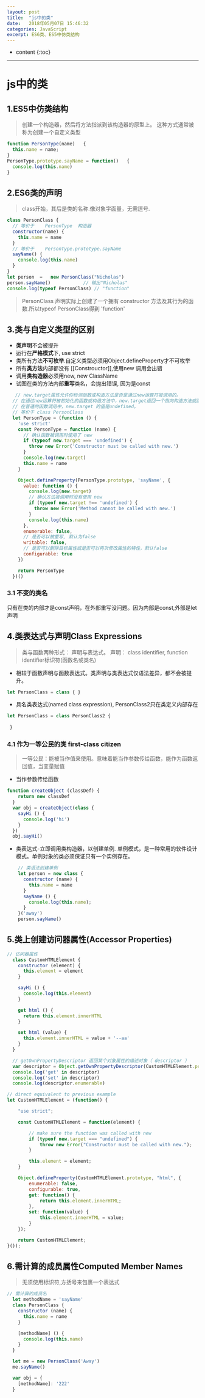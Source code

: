 ```yaml
---
layout: post
title:  "js中的类"
date:   2018年05月07日 15:46:32
categories: JavaScript
excerpt: ES6类、ES5中仿类结构
---
```


* content
{:toc}

---

# js中的类
## 1.ES5中仿类结构
>创建一个构造器，然后将方法指派到该构造器的原型上。
>这种方式通常被称为创建一个自定义类型
```javascript
function PersonType(name)	{
  this.name = name;
}
PersonType.prototype.sayName = function()	{
  console.log(this.name)
}
```

## 2.ES6类的声明
> class开始，其后是类的名称.像对象字面量，无需逗号.
```javascript
class PersonClass {
  // 等价于	PersonType	构造器
  constructor(name)	{
    this.name = name
  }
  // 等价于	PersonType.prototype.sayName
  sayName()	{
    console.log(this.name)
  }
}
let	person	=	new	PersonClass("Nicholas")
person.sayName()			// 输出"Nicholas"
console.log(typeof PersonClass) // "function"
```
>PersonClass 声明实际上创建了一个拥有 constructor 方法及其行为的函数.所以typeof PersonClass得到 'function'

## 3.类与自定义类型的区别
- **类声明**不会被提升
- 运行在**严格模式**下, use strict
- 类所有方法**不可枚举**.自定义类型必须用Object.defineProperty才不可枚举
- 所有**类方法**内部都没有 [[Constrouctor]],使用new 调用会出错
- 调用**类构造器**必须用new, new ClassName
- 试图在类的方法内部**重写**类名，会抛出错误, 因为是const
```javascript
   // new.target属性允许你检测函数或构造方法是否是通过new运算符被调用的。
  // 在通过new运算符被初始化的函数或构造方法中，new.target返回一个指向构造方法或函数的引用。
  // 在普通的函数调用中，new.target 的值是undefined。
  // 等价于 class PersonClass
  let PersonType = (function () {
    'use strict'
    const PersonType = function (name) {
      // 确认函数被调用时使用了 new
      if (typeof new.target === 'undefined') {
        throw new Error('Constructor must be called with new.')
      }
      console.log(new.target)
      this.name = name
    }

    Object.defineProperty(PersonType.prototype, 'sayName', {
      value: function () {
        console.log(new.target)
        // 确认方法被调用时没有使用 new
        if (typeof new.target !== 'undefined') {
          throw new Error('Method cannot be called with new.')
        }
        console.log(this.name)
      },
      enumerable: false,
      // 是否可以被重写, 默认为false
      writable: false,
      // 是否可以删除目标属性或是否可以再次修改属性的特性，默认false
      configurable: true
    })

    return PersonType
  })()
```


### 3.1 不变的类名
只有在类的内部才是const声明，在外部重写没问题。因为内部是const,外部是let声明

## 4.类表达式与声明Class Expressions
> 类与函数两种形式： 声明与表达式。 声明： class identifier, function identifier标识符(函数名或类名)
- 相较于函数声明与函数表达式。类声明与类表达式仅语法差异，都不会被提升。
```javascript
let PersonClass = class { }
```
- 具名类表达式(named class expression), PersonClass2只在类定义内部存在
```javascript
let PersonClass = class PersonClass2 {
  
 }
```
### 4.1 作为一等公民的类 first-class citizen
> 一等公民：能被当作值来使用。意味着能当作参数传给函数，能作为函数返回值，当变量赋值

- 当作参数传给函数
```javascript
function createObject (classDef) {
    return new classDef
  }
  var obj = createObject(class {
    sayHi () {
      console.log('hi')
    }
  })
  obj.sayHi()
```
- 类表达式-立即调用类构造器，以创建单例.
单例模式，是一种常用的软件设计模式。单例对象的类必须保证只有一个实例存在。
```javascript
    // 类语法创建单例
    let person = new class {
      constructor (name) {
        this.name = name
      }
      sayName () {
        console.log(this.name);
      }
    }('away')
    person.sayName()
```

## 5.类上创建访问器属性(Accessor Properties)
```javascript
// 访问器属性
  class CustomHTMLElement {
    constructor (element) {
      this.element = element
    }

    sayHi () {
      console.log(this.element)
    }

    get html () {
      return this.element.innerHTML
    }

    set html (value) {
      this.element.innerHTML = value + '--aa'
    }
  }

  // getOwnPropertyDescriptor 返回某个对象属性的描述对象（ descriptor ）
  var descriptor = Object.getOwnPropertyDescriptor(CustomHTMLElement.prototype, 'html')
  console.log('get' in descriptor)
  console.log('set' in descriptor)
  console.log(descriptor.enumerable)
```

```javascript
// direct equivalent to previous example
let CustomHTMLElement = (function() {

    "use strict";

    const CustomHTMLElement = function(element) {

        // make sure the function was called with new
        if (typeof new.target === "undefined") {
            throw new Error("Constructor must be called with new.");
        }

        this.element = element;
    }

    Object.defineProperty(CustomHTMLElement.prototype, "html", {
        enumerable: false,
        configurable: true,
        get: function() {
            return this.element.innerHTML;
        },
        set: function(value) {
            this.element.innerHTML = value;
        }
    });

    return CustomHTMLElement;
}());
```

## 6.需计算的成员属性Computed Member Names
> 无须使用标识符,方括号来包裹一个表达式
```javascript
// 需计算的成员名
  let methodName = 'sayName'
  class PersonClass {
    constructor (name) {
      this.name = name
    }

    [methodName] () {
      console.log(this.name)
    }
  }

  let me = new PersonClass('Away')
  me.sayName()

  var obj = {
    [methodName]: '222'
  }
```